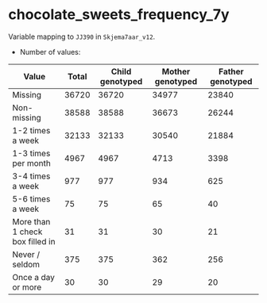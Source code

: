 # chocolate_sweets_frequency_7y
Variable mapping to `JJ390` in `Skjema7aar_v12`.
- Number of values:

| Value | Total | Child genotyped | Mother genotyped | Father genotyped |
| ----- | ----- | --------------- | ---------------- | ---------------- |
| Missing | 36720 | 36720 | 34977 | 23840 |
| Non-missing | 38588 | 38588 | 36673 | 26244 |
| 1-2 times a week | 32133 | 32133 | 30540 |21884 |
| 1-3 times per month | 4967 | 4967 | 4713 |3398 |
| 3-4 times a week | 977 | 977 | 934 |625 |
| 5-6 times a week | 75 | 75 | 65 |40 |
| More than 1 check box filled in | 31 | 31 | 30 |21 |
| Never / seldom | 375 | 375 | 362 |256 |
| Once a day or more | 30 | 30 | 29 |20 |



